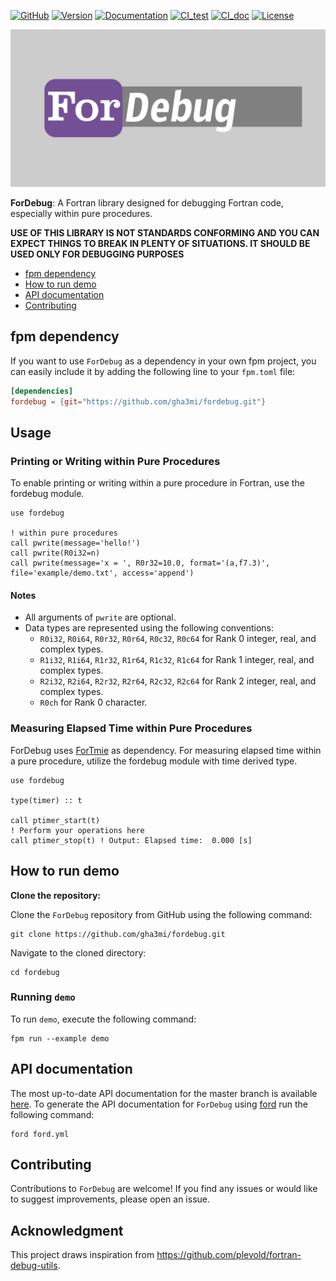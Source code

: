 [![GitHub](https://img.shields.io/badge/GitHub-ForDebug-blue.svg?style=social&logo=github)](https://github.com/gha3mi/fordebug)
[![Version](https://img.shields.io/github/release/gha3mi/fordebug.svg)](https://github.com/gha3mi/fordebug/releases/latest)
[![Documentation](https://img.shields.io/badge/ford-Documentation%20-blueviolet.svg)](https://gha3mi.github.io/fordebug/)
[![CI_test](https://github.com/gha3mi/fordebug/actions/workflows/CI_test.yml/badge.svg)](https://github.com/gha3mi/fordebug/actions/workflows/CI_test.yml)
[![CI_doc](https://github.com/gha3mi/fordebug/actions/workflows/CI_doc.yml/badge.svg)](https://github.com/gha3mi/fordebug/actions/workflows/CI_doc.yml) 
[![License](https://img.shields.io/github/license/gha3mi/fordebug?color=green)](https://github.com/gha3mi/fordebug/blob/main/LICENSE)

<img alt="ForDebug" src="https://github.com/gha3mi/fordebug/raw/main/media/logo.png" width="750">

**ForDebug**: A Fortran library designed for debugging Fortran code, especially within pure procedures.

**USE OF THIS LIBRARY IS NOT STANDARDS CONFORMING AND YOU CAN EXPECT THINGS TO BREAK IN PLENTY OF SITUATIONS. IT SHOULD BE USED ONLY FOR DEBUGGING PURPOSES**



- [fpm dependency](#fpm-dependency)
- [How to run demo](#how-to-run-demo)
- [API documentation](#api-documentation)
- [Contributing](#contributing)

## fpm dependency

If you want to use `ForDebug` as a dependency in your own fpm project,
you can easily include it by adding the following line to your `fpm.toml` file:

```toml
[dependencies]
fordebug = {git="https://github.com/gha3mi/fordebug.git"}
```

## Usage

### Printing or Writing within Pure Procedures

To enable printing or writing within a pure procedure in Fortran, use the fordebug module.

```Fortran
use fordebug

! within pure procedures
call pwrite(message='hello!')
call pwrite(R0i32=n)
call pwrite(message='x = ', R0r32=10.0, format='(a,f7.3)', file='example/demo.txt', access='append')
```
#### Notes

- All arguments of `pwrite` are optional.
- Data types are represented using the following conventions:
  - `R0i32`, `R0i64`, `R0r32`, `R0r64`, `R0c32`, `R0c64` for Rank 0 integer, real, and complex types.
  - `R1i32`, `R1i64`, `R1r32`, `R1r64`, `R1c32`, `R1c64` for Rank 1 integer, real, and complex types.
  - `R2i32`, `R2i64`, `R2r32`, `R2r64`, `R2c32`, `R2c64` for Rank 2 integer, real, and complex types.
  - `R0ch` for Rank 0 character.


### Measuring Elapsed Time within Pure Procedures

ForDebug uses [ForTmie](https://github.com/gha3mi/fortime) as dependency. For measuring elapsed time within a pure procedure, utilize the fordebug module with time derived type.

```Fortran
use fordebug

type(timer) :: t

call ptimer_start(t)
! Perform your operations here
call ptimer_stop(t) ! Output: Elapsed time:  0.000 [s]
```

## How to run demo

**Clone the repository:**

Clone the `ForDebug` repository from GitHub using the following command:


```shell
git clone https://github.com/gha3mi/fordebug.git
```

Navigate to the cloned directory:

```shell
cd fordebug
```

### Running `demo`

To run `demo`, execute the following command:

```shell
fpm run --example demo
```

## API documentation

The most up-to-date API documentation for the master branch is available
[here](https://gha3mi.github.io/fordebug/).
To generate the API documentation for `ForDebug` using
[ford](https://github.com/Fortran-FOSS-Programmers/ford) run the following
command:

```shell
ford ford.yml
```

## Contributing

Contributions to `ForDebug` are welcome!
If you find any issues or would like to suggest improvements, please open an issue.

## Acknowledgment

This project draws inspiration from https://github.com/plevold/fortran-debug-utils.